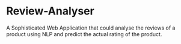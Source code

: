 # Review-Analyser
A Sophisticated Web Application that could analyse the reviews of a product using NLP and predict the actual rating of the product.
